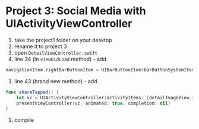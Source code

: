 # Project 3: Social Media with UIActivityViewController

1. take the project1 folder on your desktop
1. rename it to project 3
1. open `DetailViewController.swift`
1. line 34 (in `viewDidLoad` method) - add
```swift
navigationItem.rightBarButtonItem = UIBarButtonItem(barButtonSystemItem: .Action, target: self, action: "shareTapped")
```
1. line 43 (brand new method) - add
```swift
func shareTapped() {
    let vc = UIActivityViewController(activityItems: [detailImageView.image!], applicationActivities: [])
    presentViewController(vc, animated: true, completion: nil)
}
```
1. compile
